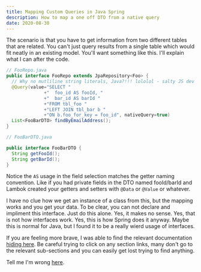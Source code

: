 ```yaml
---
title: Mapping Custom Queries in Java Spring
description: How to map a one off DTO from a native query
date: 2020-08-30
---
```


The scenario is that you have to get information from two different tables that are related. You can't just query results from a single table which would fit neatly in an existing model. You'll want something like this. I'll explain what I can after the code.

```java
// FooRepo.java
public interface FooRepo extends JpaRepository<Foo> {
  // Why no mutliline string literals, Java?!!! lololol - salty JS dev
  @Query(value="SELECT "
              +"  foo_id AS fooId, "
              +"  bar_id AS barId "
              +"FROM tbl_foo "
              +"LEFT JOIN tbl_bar b "
              +"ON b.foo_for_key = foo_id", nativeQuery=true)
  List<FooBarDTO> findByEmailAddress();
}

// FooBarDTO.java

public interface FooBarDTO {
  String getFooId();
  String getBarId();
}
```

Notice the `AS` usage in the field selection matches the getter naming convention. Like if you had private fields in the DTO named fooId/barId and Lambok created your getters and setters with `@Data` or `@Value` or whatever.

I have no clue how we get an instance of a class from this, but the mapping works and you get your data. To be clear, you can not declare and impliment this interface. Just do this alone. Yes, it makes no sense. Yes, that is not how interfaces work. Yes, this is how Spring does it anyway. Maybe this is normal for Java, but I found it to be a really wierd usage of interfaces.

If you are feeling more brave, I was able to find the relevant documentation [hiding here](https://docs.spring.io/spring-data/jpa/docs/current/reference/html/#projections). Be careful trying to click on any section links, many don't go to the relevant sub-sections and you can easily get lost trying to find anything.

Tell me I'm wrong [here](https://twitter.com/confusingbits).
